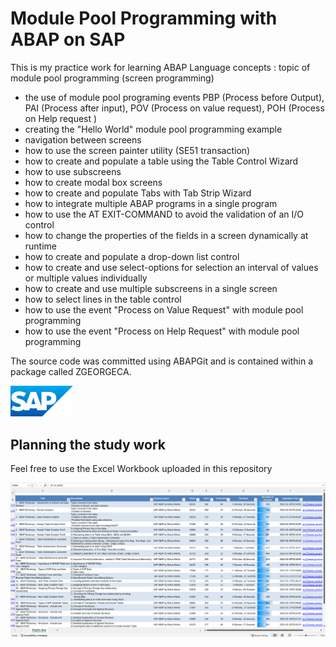 # Module Pool Programming with ABAP on SAP
This is my practice work for learning ABAP Language concepts : topic of module pool programming (screen programming)
- the use of module pool programing events PBP (Process before Output), PAI (Process after input), POV (Process on value request), POH (Process on Help request )
- creating the "Hello World" module pool programming example
- navigation between screens
- how to use the screen painter utility (SE51 transaction)
- how to create and populate a table using the Table Control Wizard
- how to use subscreens
- how to create modal box screens
- how to create and populate Tabs with Tab Strip Wizard
- how to integrate multiple ABAP programs in a single program
- how to use the AT EXIT-COMMAND to avoid the validation of an I/O control
- how to change the properties of the fields in a screen dynamically at runtime
- how to create and populate a drop-down list control
- how to create and use select-options for selection an interval of values or multiple values individually
- how to create and use multiple subscreens in a single screen
- how to select lines in the table control
- how to use the event "Process on Value Request" with module pool programming
- how to use the event "Process on Help Request" with module pool programming

The source code was committed using ABAPGit and is contained within a package called ZGEORGECA.

<img src="sap_logo.png" alt="SAP Logo" width="100">

## Planning the study work
Feel free to use the Excel Workbook uploaded in this repository

<img src="20241127_172752_KvG.png" alt="Excel Planning" width="1200">
